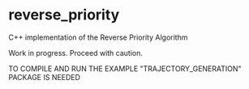 # reverse_priority
C++ implementation of the Reverse Priority Algorithm

Work in progress. Proceed with caution.

TO COMPILE AND RUN THE EXAMPLE "TRAJECTORY_GENERATION" PACKAGE IS NEEDED
